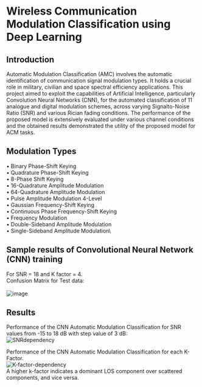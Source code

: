 # Wireless Communication Modulation Classification using Deep Learning

## Introduction
Automatic Modulation Classification (AMC) involves the automatic identification of communication signal modulation types. It holds a crucial role in military, civilian and space spectral efficiency applications. This project aimed to exploit the capabilities of Artificial Intelligence, particularly Convolution Neural Networks (CNN), for the automated classification of 11 analogue and digital modulation schemes, across varying Signalto-Noise Ratio (SNR) and various Rician fading conditions. The performance of the proposed model is extensively evaluated under various channel conditions and the obtained results demonstrated the utility of the proposed model for ACM tasks.

## Modulation Types 
• Binary Phase-Shift Keying \
• Quadrature Phase-Shift Keying \
• 8-Phase Shift Keying\
• 16-Quadrature Amplitude Modulation\
• 64-Quadrature Amplitude Modulation\
• Pulse Amplitude Modulation 4-Level\
• Gaussian Frequency-Shift Keying\
• Continuous Phase Frequency-Shift Keying\
• Frequency Modulation\
• Double-Sideband Amplitude Modulation\
• Single-Sideband Amplitude Modulation\

## Sample results of  Convolutional Neural Network (CNN) training
For SNR = 18 and K factor = 4.\
Confusion Matrix for Test data:\
\
![image](https://github.com/JulieD1/Modulation-Classification/assets/124683626/52f330f3-d2a3-416b-84c5-f12154b127db)

## Results
Performance of the CNN Automatic Modulation Classification for SNR values from -15 to 18 dB with step value of 3 dB:\
![SNRdependency](https://github.com/JulieD1/Modulation-Classification/assets/124683626/2d904950-9483-4dea-a284-ce3206058b26)

Performance of the CNN Automatic Modulation Classification for each K-Factor. \
![K-factor-dependency](https://github.com/JulieD1/Modulation-Classification/assets/124683626/b69b2a19-035d-4538-8307-afa11e78937d) \
A higher k-factor indicates a dominant LOS component over scattered components, and vice versa.
